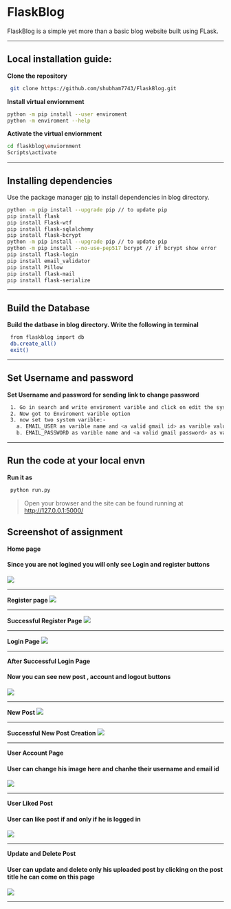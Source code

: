 # FlaskBlog
FlaskBlog is a simple yet more than a basic blog website built using FLask.

****
## Local installation guide:
**Clone the repository**
```bash
 git clone https://github.com/shubham7743/FlaskBlog.git
```

**Install virtual enviornment**
```bash
python -m pip install --user enviroment
python -m enviroment --help
```

**Activate the  virtual enviornment**
```bash
cd flaskblog\enviornment
Scripts\activate
```

****
## Installing dependencies
Use the package manager [pip](https://pip.pypa.io/en/stable/) to install dependencies in blog directory.
```bash
python -m pip install --upgrade pip	// to update pip
pip install flask
pip install Flask-wtf
pip install flask-sqlalchemy
pip install flask-bcrypt
python -m pip install --upgrade pip	// to update pip
python -m pip install --no-use-pep517 bcrypt // if bcrypt show error
pip install flask-login
pip install email_validator
pip install Pillow
pip install flask-mail
pip install flask-serialize
```
****
## Build the Database
**Build the datbase in blog directory. Write the following in terminal**
```bash
 from flaskblog import db
 db.create_all()
 exit()
 ```
 ****
## Set Username and password 
**Set Username and password for sending link to change password**
```bash
 1. Go in search and write enviroment varible and click on edit the system envrioment varible
 2. Now got to Enviroment varible option
 3. now set two system varible:-
   a. EMAIL_USER as varible name and <a valid gmail id> as varible value
   b. EMAIL_PASSWORD as varible name and <a valid gmail password> as varible value
 ```
 ****
 
## Run the code at your local envn
**Run it as**
```bash
 python run.py
 ```
>Open your browser and the site can be found running at http://127.0.0.1:5000/ 


## Screenshot of assignment 
**Home page**
 #### Since you are not logined you will only see Login and register buttons
  ![](https://github.com/NayanMogra/FlaskBlog-Assignment/blob/main/screenshot/1614590218410.png)
 ****

**Register page**
  ![](https://github.com/NayanMogra/FlaskBlog-Assignment/blob/main/screenshot/1614590327249.png)
 ****

**Successful Register Page**
  ![](https://github.com/NayanMogra/FlaskBlog-Assignment/blob/main/screenshot/1614590297394.png)
 ****

**Login Page**
  ![](https://github.com/NayanMogra/FlaskBlog-Assignment/blob/main/screenshot/1614590392437.png)
 ****
 
 **After Successful Login Page**
  #### Now you can see new post , account and logout buttons
  ![](https://github.com/NayanMogra/FlaskBlog-Assignment/blob/main/screenshot/1614590409223.png)
 ****
 
 **New Post**
  ![](https://github.com/NayanMogra/FlaskBlog-Assignment/blob/main/screenshot/1614590466105.png)
 ****
 
 **Successful New Post Creation**
  ![](https://github.com/NayanMogra/FlaskBlog-Assignment/blob/main/screenshot/1614590487776.png)
 ****
 
**User Account Page**
  #### User can change his image here and chanhe their username and email id
  ![](https://github.com/NayanMogra/FlaskBlog-Assignment/blob/main/screenshot/1614590507876.png)
 ****

**User Liked Post**
  #### User can like post if and only if he is logged in
  ![](https://github.com/NayanMogra/FlaskBlog-Assignment/blob/main/screenshot/1614590532424.png)
 ****
 
 **Update and Delete Post**
  #### User can update and delete only his uploaded post by clicking on the post title he can come on this page
  ![](https://github.com/NayanMogra/FlaskBlog-Assignment/blob/main/screenshot/1614590600820.png)
 ****
 
 
